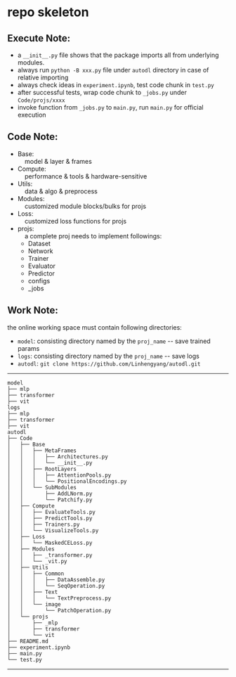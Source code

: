 # repo skeleton  
## Execute Note:  
* a `__init__.py` file shows that the package imports all from underlying modules.  
* always run `python -B xxx.py` file under `autodl` directory in case of relative importing  
* always check ideas in `experiment.ipynb`, test code chunk in `test.py`
* after successful tests, wrap code chunk to `_jobs.py` under `Code/projs/xxxx`
* invoke function from `_jobs.py` to `main.py`, run `main.py` for official execution

## Code Note:
* Base:  
&nbsp;&nbsp;&nbsp;&nbsp;model & layer & frames
* Compute:  
&nbsp;&nbsp;&nbsp;&nbsp;performance & tools & hardware-sensitive  
* Utils:  
&nbsp;&nbsp;&nbsp;&nbsp;data & algo & preprocess  
* Modules:  
&nbsp;&nbsp;&nbsp;&nbsp;customized module blocks/bulks for projs
* Loss:  
&nbsp;&nbsp;&nbsp;&nbsp;customized loss functions for projs
* projs:  
&nbsp;&nbsp;&nbsp;&nbsp;a complete proj needs to implement followings:
    * Dataset
    * Network
    * Trainer
    * Evaluator
    * Predictor
    * configs
    * _jobs

## Work Note:

the online working space must contain following directories:  
* `model`: consisting directory named by the `proj_name` -- save trained params
* `logs`: consisting directory named by the `proj_name`  -- save logs
* `autodl`: `git clone https://github.com/Linhengyang/autodl.git`
---
    model
    ├── mlp
    ├── transformer
    ├── vit
    logs
    ├── mlp
    ├── transformer
    ├── vit
    autodl
    ├── Code
    │   ├── Base
    │   │   ├── MetaFrames
    │   │   │   ├── Architectures.py
    │   │   │   └── __init__.py
    │   │   ├── RootLayers
    │   │   │   ├── AttentionPools.py
    │   │   │   └── PositionalEncodings.py
    │   │   └── SubModules
    │   │       ├── AddLNorm.py
    │   │       └── Patchify.py
    │   ├── Compute
    │   │   ├── EvaluateTools.py
    │   │   ├── PredictTools.py
    │   │   ├── Trainers.py
    │   │   └── VisualizeTools.py
    │   ├── Loss
    │   │   └── MaskedCELoss.py
    │   ├── Modules
    │   │   ├── _transformer.py
    │   │   └── _vit.py
    │   ├── Utils
    │   │   ├── Common
    │   │   │   ├── DataAssemble.py
    │   │   │   └── SeqOperation.py
    │   │   ├── Text
    │   │   │   └── TextPreprocess.py
    │   │   └── image
    │   │       └── PatchOperation.py
    │   └── projs
    │       ├── _mlp
    │       ├── transformer
    │       └── vit
    ├── README.md
    ├── experiment.ipynb
    ├── main.py
    └── test.py
---